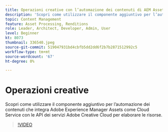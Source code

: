 ```yaml
---
title: Operazioni creative con l’automazione dei contenuti di AEM Assets
description: 'Scopri come utilizzare il componente aggiuntivo per l’automazione dei contenuti che integra Adobe Experience Manager Assets come Cloud Service con le API dei servizi Adobe Creative Cloud per elaborare le risorse. '
topic: Content Management
feature: Asset Processing, Renditions
role: Leader, Architect, Developer, Admin, User
level: Beginner
kt: 8073
thumbnail: 336540.jpeg
source-git-commit: 519047931bd4cbfb5dd2dd6f2b7b2871512992c5
workflow-type: tm+mt
source-wordcount: '67'
ht-degree: 0%

---
```



# Operazioni creative

Scopri come utilizzare il componente aggiuntivo per l’automazione dei contenuti che integra Adobe Experience Manager Assets come Cloud Service con le API dei servizi Adobe Creative Cloud per elaborare le risorse.

>[!VIDEO](https://video.tv.adobe.com/v/336540?quality=12&learn=on)
